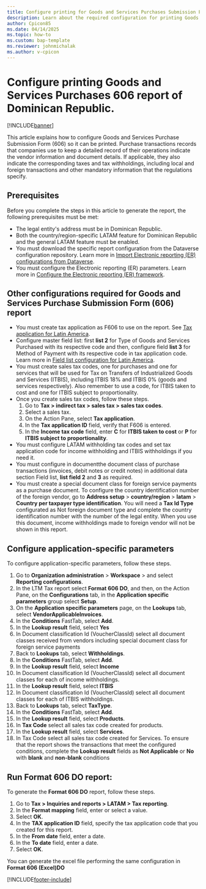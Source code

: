 ```yaml
---
title: Configure printing for Goods and Services Purchases Submission Form 606
description: Learn about the required configuration for printing Goods and Services Purchases Submission Form 606 for the Dominican Republic
author: Cpicon85
ms.date: 04/14/2025
ms.topic: how-to
ms.custom: bap-template
ms.reviewer: johnmichalak
ms.author: v-cpicon
---
```


# Configure printing Goods and Services Purchases 606 report of Dominican Republic.

[!INCLUDE[banner](../includes/banner.md)]

This article explains how to configure Goods and Services Purchase Submission Form (606) so it can be printed. Purchase transactions records that companies use to keep a detailed record of their operations indicate the vendor information and document details. If applicable, they also indicate the corresponding taxes and tax withholdings, including local and foreign transactions and other mandatory information that the regulations specify.

## Prerequisites

Before you complete the steps in this article to generate the report, the following prerequisites must be met:

- The legal entity's address must be in Dominican Republic.
- Both the country/region-specific LATAM feature for Dominican Republic and the general LATAM feature must be enabled.
- You must download the specific report configuration from the Dataverse configuration repository. Learn more in [Import Electronic reporting (ER) configurations from Dataverse](../global/workspace/gsw-import-er-config-dataverse.md). 
- You must configure the Electronic reporting (ER) parameters. Learn more in [Configure the Electronic reporting (ER) framework](/dynamics365/fin-ops-core/dev-itpro/analytics/electronic-reporting-er-configure-parameters).

## Other configurations required for Goods and Services Purchase Submission Form (606) report

- You must create tax application as F606 to use on the report. See [Tax application for Latin America](../ltm-core-tax-application.md).
- Configure master field list: first **list 2** for Type of Goods and Services Purchased with its respective code and then, configure field **list 3** for Method of Payment with its respective code in tax application code. Learn more in [Field list configuration for Latin America](ltm-core-field-master-lists.md).
- You must create sales tax codes, one for purchases and one for services that will be used for Tax on Transfers of Industrialized Goods and Services (ITBIS), including ITBIS 18% and ITBIS 0% (goods and services respectively). Also remember to use a code, for ITBIS taken to cost and one for ITBIS subject to proportionality.
- Once you create sales tax codes, follow these steps.
   1. Go to **Tax > indirect tax  > sales tax > sales tax codes**.
   1. Select a sales tax. 
   1. On the Action Pane, select **Tax application**.
   1. In the **Tax application ID** field, verify that F606 is entered.
   1. In the **Income tax code** field, enter **C** for **ITBIS taken to cost** or **P** for **ITBIS subject to proportionality**.
- You must configure LATAM withholding tax codes and set tax application code for income withholding and ITBIS withholdings if you need it. 
- You must configure in documentthe document class of purchase transactions (invoices, debit notes or credit notes) in additional data section Field list, **list field 2** and **3** as required. 
- You must create a special document class for foreign service payments as a purchase document. To configure the country identification number of the foreign vendor, go to **Address setup** > **country/region** > **latam** > **Country per taxpayer type identification**. You will need a **Tax Id Type** configurated as Not foreign document type and complete the country identification number with the number of the legal entity. When you use this document, income withholdings made to foreign vendor will not be shown in this report.  

## Configure application-specific parameters

To configure application-specific parameters, follow these steps. 
1. Go to **Organization administration** > **Workspace** > and select **Reporting configurations**.
1. In the LTM Tax report select **Format 606 DO**, and then, on the Action Pane, on the **Configurations** tab, in the **Application specific parameters** group select **Setup**.
1. On the **Application specific parameters** page, on the **Lookups** tab, select **VendorApplicableInvoices**.
1. In the **Conditions** FastTab, select **Add**.
1. In the **Lookup result** field, select **Yes**
1. In Document classification Id (VoucherClassId) select all document classes received from vendors including special document class for foreign service payments
1. Back to **Lookups** tab, select **Withholdings**.
1. In the **Conditions** FastTab, select **Add**.
1. In the **Lookup result** field, select **Income** 
1. In Document classification Id (VoucherClassId) select all document classes for each of income withholdings. 
1. In the **Lookup result** field, select **ITBIS**
1. In Document classification Id (VoucherClassId) select all document classes for each of ITBIS withholdings.
1. Back to **Lookups** tab, select **TaxType**.
1. In the **Conditions** FastTab, select **Add**.
1. In the **Lookup result** field, select **Products**.
1. In **Tax Code** select all sales tax code created for products.
1. In the **Lookup result** field, select **Services**.
1. In Tax Code select all sales tax code created for Services.
To ensure that the report shows the transactions that meet the configured conditions, complete the **Lookup result** fields as **Not Applicable** or **No** with **blank** and **non-blank** conditions

## Run Format 606 DO report:

To generate the **Format 606 DO** report, follow these steps.

1. Go to **Tax > Inquiries and reports > LATAM > Tax reporting**.
1. In the **Format mapping** field, enter or select a value.
1. Select **OK**.
1. In the **TAX application ID** field, specify the tax application code that you created for this report.
1. In the **From date** field, enter a date.
1. In the **To date** field, enter a date.
1. Select **OK**.

You can generate the excel file performing the same configuration in **Format 606 (Excel)DO**

[!INCLUDE[footer-include](../../../includes/footer-banner.md)]
